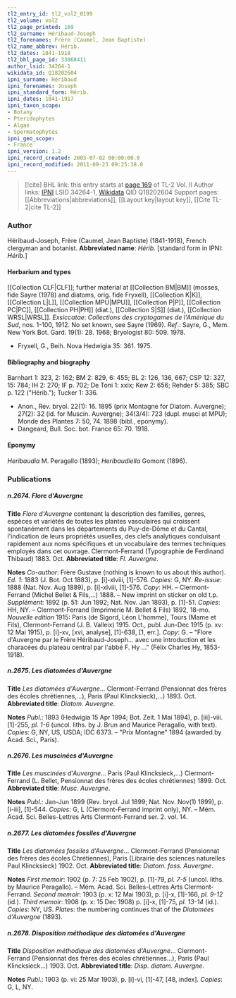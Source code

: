 ```yaml
---
tl2_entry_id: tl2_vol2_0199
tl2_volume: vol2
tl2_page_printed: 169
tl2_surname: Héribaud-Joseph
tl2_forenames: Frère (Caumel, Jean Baptiste)
tl2_name_abbrev: Hérib.
tl2_dates: 1841-1918
tl2_bhl_page_id: 33068411
author_lsid: 34264-1
wikidata_id: Q18202604
ipni_surname: Héribaud
ipni_forenames: Joseph
ipni_standard_form: Hérib.
ipni_dates: 1841-1917
ipni_taxon_scope: 
- Botany
- Pteridophytes
- Algae
- Spermatophytes
ipni_geo_scope: 
- France
ipni_version: 1.2
ipni_record_created: 2003-07-02 00:00:00.0
ipni_record_modified: 2011-09-23 09:25:38.0
---
```


> [!cite] BHL link: this entry starts at [page 169](https://www.biodiversitylibrary.org/page/33068411) of TL-2 Vol. II
> Author links: [IPNI](https://www.ipni.org/a/34264-1) LSID 34264-1, [Wikidata](https://www.wikidata.org/wiki/Q18202604) QID Q18202604
> Support pages: [[Abbreviations|abbreviations]], [[Layout key|layout key]], [[Cite TL-2|cite TL-2]]

### Author

Héribaud-Joseph, Frère (Caumel, Jean Baptiste) (1841-1918), French clergyman and botanist. 
**Abbreviated name**: *Hérib.* \[standard form in IPNI: *Hérib.*\]

#### Herbarium and types

[[Collection CLF|CLF]]; further material at [[Collection BM|BM]] (mosses, fide Sayre (1978) and diatoms, orig. fide Fryxell), [[Collection K|K]], [[Collection L|L]], [[Collection MPU|MPU]], [[Collection P|P]], [[Collection PC|PC]], [[Collection PH|PH]] (diat.), [[Collection S|S]] (diat.), [[Collection WRSL|WRSL]].
*Exsiccatae*: *Collections des cryptogames de l'Amérique du Sud*, nos. 1-100, 1912. No set known, see Sayre (1969).
*Ref*.: Sayre, G., Mem. New York Bot. Gard. 19(1): 28. 1968; Bryologist 80: 509. 1978.
- Fryxell, G., Beih. Nova Hedwigia 35: 361. 1975.

#### Bibliography and biography

Barnhart 1: 323, 2: 162; BM 2: 829, 6: 455; BL 2: 126, 136, 667; CSP 12: 327, 15: 784; IH 2: 270; IF p. 702; De Toni 1: xxix; Kew 2: 656; Rehder 5: 385; SBC p. 122 ("Hérib."); Tucker 1: 336.
- Anon., Rev. bryol. 22(1): 16. 1895 (prix Montagne for Diatom. Auvergne); 27(2): 32 (id. for Muscin. Auvergne); 34(3/4): 723 (dupl. musci at MPU); Monde des Plantes 7: 50, 74. 1898 (bibl., eponymy).
- Dangeard, Bull. Soc. bot. France 65: 70. 1918.

#### Eponymy

*Heribaudia* M. Peragallo (1893); *Heribaudiella* Gomont (1896).

### Publications

##### n.2674. Flore d'Auvergne

**Title**
*Flore d'Auvergne* contenant la description des familles, genres, espèces et variétés de toutes les plantes vasculaires qui croissent spontanément dans les départements du Puy-de-Dôme et du Cantal, l'indication de leurs propriétés usuelles, des clefs analytiques conduisant rapidement aux noms spécifiques et un vocabulaire des termes techniques employés dans cet ouvrage. Clermont-Ferrand (Typographie de Ferdinand Thibaud) 1883. Oct.
**Abbreviated title**: *Fl. Auvergne*.

**Notes**
*Co-author*: Frère Gustave (nothing is known to us about this author).
*Ed. 1*: 1883 (J. Bot. Oct 1883), p. \[i\]-xlviii, \[1\]-576. *Copies*: G, NY.
*Re-issue*: 1888 (Nat. Nov. Aug 1889), p. \[i\]-xlviii, \[1\]-576. *Copy*: HH. – Clermont-Ferrand (Michel Bellet & Fils,...) 1888. – New imprint on sticker on old t.p.
*Supplément*: 1892 (p. 51: Jun 1892; Nat. Nov. Jan 1893), p. \[1\]-51. *Copies*: HH, NY. – Clermont-Ferrand (Imprimerie M. Bellet & Fils) 1892, 18-mo.
*Nouvelle edition* 1915: Paris (de Sigord, Léon L'homme), Tours (Mame et Fils), Clermont-Ferrand (J. B. Valleix) 1915. Oct., publ. Jun-Dec 1915 (p. xv: 12 Mai 1915), p. \[i\]-xv, \[xvi, analyse\], \[1\]-638, \[1, err.\]. *Copy*: G. – "Flore d'Auvergne par le Frère Héribaud-Joseph... avec une introduction et les characées du plateau central par l'abbé F. Hy ..." (Félix Charles Hy, 1853-1918).

##### n.2675. Les diatomées d'Auvergne

**Title**
*Les diatomées d'Auvergne*... Clermont-Ferrand (Pensionnat des frères des écoles chrétiennes,...), Paris (Paul Klincksieck),...) 1893. Oct.
**Abbreviated title**: *Diatom. Auvergne*.

**Notes**
*Publ*.: 1893 (Hedwigia 15 Apr 1894; Bot. Zeit. 1 Mai 1894), p. \[iii\]-viii. \[1\]-255, *pl. 1-6* (uncol. liths. by J. Brun and Maurice Peragallo, with text). *Copies*: G, NY, US, USDA; IDC 6373. – "Prix Montagne" 1894 (awarded by Acad. Sci., Paris).

##### n.2676. Les muscinées d'Auvergne

**Title**
*Les muscinées d'Auvergne*... Paris (Paul Klincksieck,...) Clermont-Ferrand (L. Bellet, Pensionnat des frères des écoles chrétiennes) 1899. Oct.
**Abbreviated title**: *Musc. Auvergne*.

**Notes**
*Publ*.: Jan-Jun 1899 (Rev. bryol. Jul 1899; Nat. Nov. Nov(1) 1899), p. \[i-iii\], \[1\]-544. *Copies*: G, L (Clermont-Ferrand imprint only), NY. – Mém. Acad. Sci. Belles-Lettres Arts Clermont-Ferrand ser. 2. vol. 14.

##### n.2677. Les diatomées fossiles d'Auvergne

**Title**
*Les diatomées fossiles d'Auvergne*... Clermont-Ferrand (Pensionnat des frères des écoles Chrétiennes), Paris (Librairie des sciences naturelles Paul Klincksieck) 1902. Oct.
**Abbreviated title**: *Diatom. foss. Auvergne*.

**Notes**
*First memoir*: 1902 (p. 7: 25 Feb 1902), p. \[1\]-79, *pl. 7-5* (uncol. liths. by Maurice Peragallo). – Mém. Acad. Sci. Belles-Lettres Arts Clermont-Ferrand.
*Second memoir*: 1903 (p. x: 12 Mai 1903), p. \[i\]-x, \[1\]-166, *pl. 9-12* (id.).
*Third memoir*: 1908 (p. x: 15 Dec 1908) p. \[i\]-x, \[1\]-75, *pl. 13-14* (id.).
*Copies*: NY, US. *Plates*: the numbering continues that of the *Diatomées d'Auvergne* (1893).

##### n.2678. Disposition méthodique des diatomées d'Auvergne

**Title**
*Disposition méthodique des diatomées d'Auvergne*... Clermont-Ferrand (Pensionnat des frères des écoles chrétiennes...), Paris (Paul Klincksieck...) 1903. Oct.
**Abbreviated title**: *Disp. diatom. Auvergne*.

**Notes**
*Publ*.: 1903 (p. vi: 25 Mar 1903), p. \[i\]-vi, \[1\]-47, \[48, index\]. *Copies*: G, L, NY.

